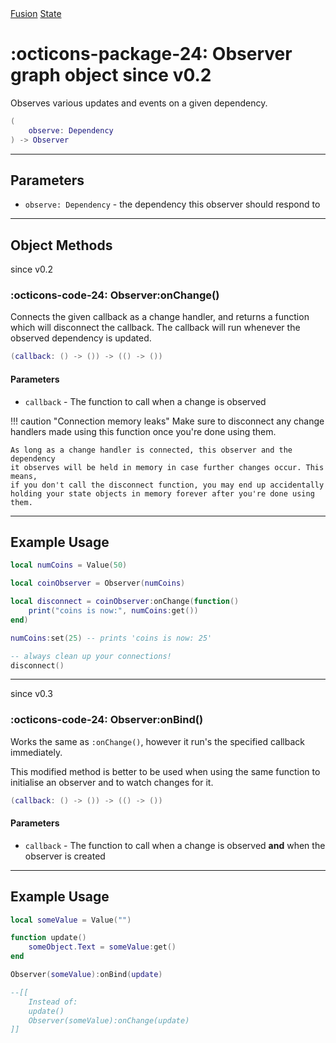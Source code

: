 <nav class="fusiondoc-api-breadcrumbs">
	<a href="../..">Fusion</a>
	<a href="..">State</a>
</nav>

<h1 class="fusiondoc-api-header" markdown>
	<span class="fusiondoc-api-icon" markdown>:octicons-package-24:</span>
	<span class="fusiondoc-api-name">Observer</span>
	<span class="fusiondoc-api-pills">
		<span class="fusiondoc-api-pill-type">graph object</span>
		<span class="fusiondoc-api-pill-since">since v0.2</span>
	</span>
</h1>

Observes various updates and events on a given dependency.

```Lua
(
	observe: Dependency
) -> Observer
```

-----

## Parameters

- `observe: Dependency` - the dependency this observer should respond to

-----

## Object Methods

<p class="fusiondoc-api-pills">
	<span class="fusiondoc-api-pill-since">since v0.2</span>
</p>

### :octicons-code-24: Observer:onChange()

Connects the given callback as a change handler, and returns a function which
will disconnect the callback. The callback will run whenever the observed
dependency is updated.

```Lua
(callback: () -> ()) -> (() -> ())
```
#### Parameters

- `callback` - The function to call when a change is observed

!!! caution "Connection memory leaks"
	Make sure to disconnect any change handlers made using this function once
	you're done using them.

	As long as a change handler is connected, this observer and the dependency
	it observes will be held in memory in case further changes occur. This means,
	if you don't call the disconnect function, you may end up accidentally
	holding your state objects in memory forever after you're done using them.

-----

## Example Usage

```Lua
local numCoins = Value(50)

local coinObserver = Observer(numCoins)

local disconnect = coinObserver:onChange(function()
	print("coins is now:", numCoins:get())
end)

numCoins:set(25) -- prints 'coins is now: 25'

-- always clean up your connections!
disconnect()
```

-----

<p class="fusiondoc-api-pills">
	<span class="fusiondoc-api-pill-since">since v0.3</span>
</p>

### :octicons-code-24: Observer:onBind()

Works the same as `:onChange()`, however it run's the specified callback
immediately.

This modified method is better to be used when using the same function to initialise an
observer and to watch changes for it.

```Lua
(callback: () -> ()) -> (() -> ())
```
#### Parameters

- `callback` - The function to call when a change is observed **and** when the observer is created

-----

## Example Usage

```Lua
local someValue = Value("")

function update()
	someObject.Text = someValue:get()
end

Observer(someValue):onBind(update)

--[[
	Instead of:
	update()
	Observer(someValue):onChange(update)
]]
```